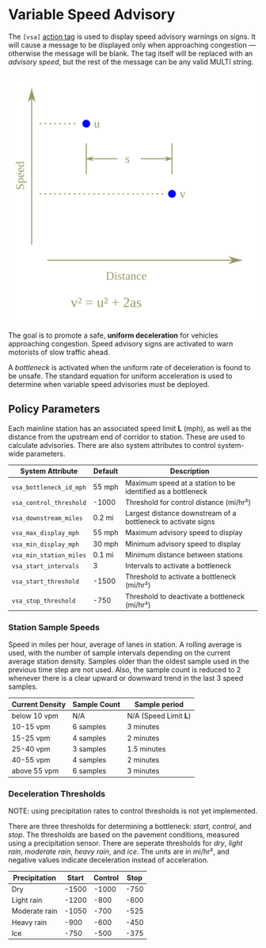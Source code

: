 # Variable Speed Advisory

The `[vsa]` [action tag](admin_guide.html#action_tag) is used to display speed
advisory warnings on signs.  It will cause a message to be displayed only when
approaching congestion — otherwise the message will be blank.  The tag itself
will be replaced with an _advisory speed_, but the rest of the message can be
any valid MULTI string.

![Uniform Acceleration](uniform_acc.svg)

The goal is to promote a safe, **uniform deceleration** for vehicles approaching
congestion.  Speed advisory signs are activated to warn motorists of slow
traffic ahead.

A _bottleneck_ is activated when the uniform rate of deceleration is found to be
unsafe.  The standard equation for uniform acceleration is used to determine
when variable speed advisories must be deployed.

## Policy Parameters

Each mainline station has an associated speed limit **L** (mph), as well as the
distance from the upstream end of corridor to station.  These are used to
calculate advisories.  There are also system attributes to control system-wide
parameters.

System Attribute        | Default | Description
------------------------|---------|-----------------
`vsa_bottleneck_id_mph` | 55 mph  | Maximum speed at a station to be identified as a bottleneck
`vsa_control_threshold` | -1000   | Threshold for control distance (mi/hr²)
`vsa_downstream_miles`  | 0.2 mi  | Largest distance downstream of a bottleneck to activate signs
`vsa_max_display_mph`   | 55 mph  | Maximum advisory speed to display
`vsa_min_display_mph`   | 30 mph  | Minimum advisory speed to display
`vsa_min_station_miles` | 0.1 mi  | Minimum distance between stations
`vsa_start_intervals`   | 3       | Intervals to activate a bottleneck
`vsa_start_threshold`   | -1500   | Threshold to activate a bottleneck (mi/hr²)
`vsa_stop_threshold`    | -750    | Threshold to deactivate a bottleneck (mi/hr²)

### Station Sample Speeds

Speed in miles per hour, average of lanes in station.  A rolling average is
used, with the number of sample intervals depending on the current average
station density.  Samples older than the oldest sample used in the previous time
step are not used.  Also, the sample count is reduced to 2 whenever there is a
clear upward or downward trend in the last 3 speed samples.

Current Density | Sample Count | Sample period
----------------|--------------|------------------------
below 10 vpm    | N/A          | N/A (Speed Limit **L**)
10-15 vpm       | 6 samples    | 3 minutes
15-25 vpm       | 4 samples    | 2 minutes
25-40 vpm       | 3 samples    | 1.5 minutes
40-55 vpm       | 4 samples    | 2 minutes
above 55 vpm    | 6 samples    | 3 minutes

### Deceleration Thresholds

NOTE: using precipitation rates to control thresholds is not yet implemented.

There are three thresholds for determining a bottleneck: _start_, _control_, and
_stop_.  The thresholds are based on the pavement conditions, measured using
a precipitation sensor.  There are seperate thresholds for _dry_, _light rain_,
_moderate rain_, _heavy rain_, and _ice_.  The units are in mi/hr², and negative
values indicate deceleration instead of acceleration.

Precipitation | Start | Control | Stop
--------------|-------|---------|-----
Dry           | -1500 | -1000   | -750
Light rain    | -1200 | -800    | -600
Moderate rain | -1050 | -700    | -525
Heavy rain    | -900  | -600    | -450
Ice           | -750  | -500    | -375
